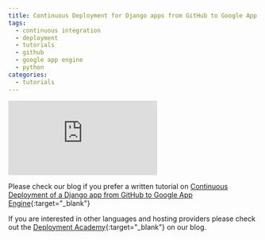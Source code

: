 ```yaml
---
title: Continuous Deployment for Django apps from GitHub to Google App Engine
tags:
  - continuous integration
  - deployment
  - tutorials
  - github
  - google app engine
  - python
categories:
  - tutorials
---
```

<div class="flex-video">
<iframe src="http://player.vimeo.com/video/84305070" allowfullscreen="" frameborder="0"></iframe>
</div>

Please check our blog if you prefer a written tutorial on [Continuous Deployment of a Django app from GitHub to Google App Engine](http://blog.codeship.io/2014/01/23/continuous-deployment-google-app-engine-github-python-django.html){:target="_blank"}

If you are interested in other languages and hosting providers please check out the [Deployment Academy](http://blog.codeship.io/category/deployment-academy){:target="_blank"} on our blog.
